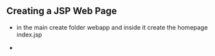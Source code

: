 
## Creating a JSP Web Page

- in the main create folder webapp and inside it create the homepage index.jsp

- 